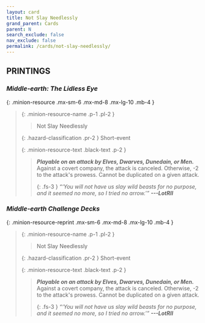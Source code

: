 ```yaml
---
layout: card
title: Not Slay Needlessly
grand_parent: Cards
parent: N
search_exclude: false
nav_exclude: false
permalink: /cards/not-slay-needlessly/
---
```


## PRINTINGS


### _Middle-earth: The Lidless Eye_

{: .minion-resource .mx-sm-6 .mx-md-8 .mx-lg-10 .mb-4 }
> {: .minion-resource-name .p-1 .pl-2 }
> > <div class="hazard-mp"></div>
> > <div class="card-name">Not Slay Needlessly</div>
>
> {: .hazard-classification .pr-2 }
> Short-event
>
> {: .minion-resource-text .black-text .p-2 }
> > ***Playable on an attack by Elves, Dwarves, Dunedain, or Men.*** Against a covert company, the attack is canceled. Otherwise, -2 to the attack's prowess. Cannot be duplicated on a given attack.   
> > 
> > {: .fs-3 } 
> > _“‘You will not have us slay wild beasts for no purpose, and it seemed no more, so I tried no arrow.’”_ ***---&#65279;LotRII*** 
> 

### _Middle-earth Challenge Decks_

{: .minion-resource-reprint .mx-sm-6 .mx-md-8 .mx-lg-10 .mb-4 }
> {: .minion-resource-name .p-1 .pl-2 }
> > <div class="hazard-mp"></div>
> > <div class="card-name">Not Slay Needlessly</div>
>
> {: .hazard-classification .pr-2 }
> Short-event
>
> {: .minion-resource-text .black-text .p-2 }
> > ***Playable on an attack by Elves, Dwarves, Dunedain, or Men.*** Against a covert company, the attack is canceled. Otherwise, -2 to the attack's prowess. Cannot be duplicated on a given attack.   
> > 
> > {: .fs-3 } 
> > _“‘You will not have us slay wild beasts for no purpose, and it seemed no more, so I tried no arrow.’”_ ***---&#65279;LotRII*** 
> 
